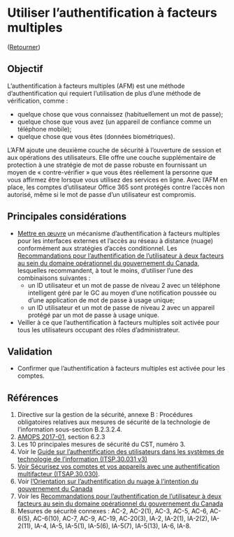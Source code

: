 # Utiliser l’authentification à facteurs multiples

([Retourner](../README.md))

## Objectif

L’authentification à facteurs multiples (AFM) est une méthode d’authentification qui requiert l’utilisation de plus d’une méthode de vérification, comme :

* quelque chose que vous connaissez (habituellement un mot de passe);
* quelque chose que vous avez (un appareil de confiance comme un téléphone mobile);
* quelque chose que vous êtes (données biométriques).

L’AFM ajoute une deuxième couche de sécurité à l’ouverture de session et aux opérations des utilisateurs. Elle offre une couche supplémentaire de protection à une stratégie de mot de passe robuste en fournissant un moyen de « contre-vérifier » que vous êtes réellement la personne que vous affirmez être lorsque vous utilisez des services en ligne. Avec l’AFM en place, les comptes d’utilisateur Office 365 sont protégés contre l’accès non autorisé, même si le mot de passe d’un utilisateur est compromis.

## Principales considérations

* [Mettre en œuvre](https://docs.microsoft.com/fr-ca/microsoft-365/admin/security-and-compliance/secure-your-business-data?view=o365-worldwide) un mécanisme d’authentification à facteurs multiples pour les interfaces externes et l’accès au réseau à distance (nuage) conformément aux stratégies d’accès conditionnel. Les [Recommandations pour l’authentification de l’utilisateur à deux facteurs au sein du domaine opérationnel du gouvernement du Canada](https://intranet.canada.ca/wg-tg/rtua-rafu-fra.asp), lesquelles recommandent, à tout le moins, d’utiliser l’une des combinaisons suivantes :
  * un ID utilisateur et un mot de passe de niveau 2 avec un téléphone intelligent géré par le GC au moyen d’une notification poussée ou d’une application de mot de passe à usage unique;
  * un ID utilisateur et un mot de passe de niveau 2 avec un appareil protégé par un mot de passe à usage unique.
* Veiller à ce que l’authentification à facteurs multiples soit activée pour tous les utilisateurs occupant des rôles d’administrateur.

## Validation

* Confirmer que l’authentification à facteurs multiples est activée pour les comptes.

## Références

1. Directive sur la gestion de la sécurité, annexe B : Procédures obligatoires relatives aux mesures de sécurité de la technologie de l’information sous-section B.2.3.2.4.
2. [AMOPS 2017-01](https://www.canada.ca/en/treasury-board-secretariat/services/access-information-privacy/security-identity-management/direction-secure-use-commercial-cloud-services-spin.html), section 6.2.3
3. Les 10 principales mesures de sécurité du CST, numéro 3.
4. Voir le [Guide sur l’authentification des utilisateurs dans les systèmes de technologie de l’information (ITSP.30.031 v3)](https://cyber.gc.ca/fr/orientation/guide-sur-lauthentification-des-utilisateurs-dans-les-systemes-de-technologie-de)
5. [Voir Sécurisez vos comptes et vos appareils avec une authentification multifacteur (ITSAP.30.030)](https://cyber.gc.ca/fr/orientation/securisez-vos-comptes-et-vos-appareils-avec-une-authentification-multifacteur).
6. Voir [l’Orientation sur l’authentification du nuage à l’intention du gouvernement du Canada](https://intranet.canada.ca/wg-tg/cagc-angc-fra.asp)
7. Voir les [Recommandations pour l’authentification de l’utilisateur à deux facteurs au sein du domaine opérationnel du gouvernement du Canada](https://intranet.canada.ca/wg-tg/rtua-rafu-fra.asp)
8. Mesures de sécurité connexes : AC-2, AC-2(1), AC-3, AC-5, AC-6, AC-6(5), AC-6(10), AC-7, AC-9, AC-19, AC-20(3), IA-2, IA-2(1), IA-2(2), IA-2(11), IA-4, IA-5, IA-5(1), IA-5(6), IA-5(7), IA-5(13), IA-6, IA-8.
